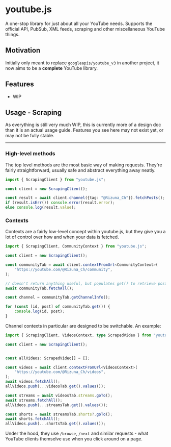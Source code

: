 # youtube.js

A one-stop library for just about all your YouTube needs. Supports the official API, PubSub, XML feeds, scraping and other miscellaneous YouTube things.

## Motivation

Initially only meant to replace `googleapis/youtube_v3` in another project, it now aims to be a **complete** YouTube library.

## Features

- WIP

## Usage - Scraping

As everything is still very much WIP, this is currently more of a design doc than it is an actual usage guide.
Features you see here may not exist yet, or may not be fully stable.

---

### High-level methods

The top level methods are the most basic way of making requests. They're fairly straightforward, usually safe and abstract everything away neatly.

```ts
import { ScrapingClient } from "youtube.js";

const client = new ScrapingClient();

const result = await client.channel({tag: "@Rizuna_Ch"}).fetchPosts();
if (result.isErr()) console.error(result.error);
else console.log(result.value);

```

### Contexts

Contexts are a fairly low-level concept within youtube.js, but they give you a lot of control over how and when your data is fetched.

```ts
import { ScrapingClient, CommunityContext } from "youtube.js";

const client = new ScrapingClient();

const communityTab = await client.contextFromUrl<CommunityContext>(
    "https://youtube.com/@Rizuna_Ch/community", 
);

// doesn't return anything useful, but populates get() to retrieve posts.
await communityTab.fetchAll();

const channel = communityTab.getChannelInfo();

for (const [id, post] of communityTab.get()) {
    console.log(id, post);
}
```

Channel contexts in particular are designed to be switchable. An example:

```ts
import { ScrapingClient, VideosContext, type ScrapedVideo } from "youtube.js";

const client = new ScrapingClient();


const allVideos: ScrapedVideo[] = [];

const videos = await client.contextFromUrl<VideosContext>(
    "https://youtube.com/@Rizuna_Ch/videos",
);
await videos.fetchAll();
allVideos.push(...videosTab.get().values());

const streams = await videosTab.streams.goTo();
await streams.fetchAll();
allVideos.push(...streamsTab.get().values());

const shorts = await streamsTab.shorts?.goTo();
await shorts.fetchAll();
allVideos.push(...shortsTab.get().values());
```

Under the hood, they use `/browse`, `/next` and similar requests - what YouTube clients themselve use when you click around on a page.
